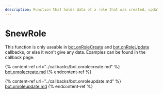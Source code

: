 ```yaml
---
description: Function that holds data of a role that was created, updated, or deleted.
---
```


# $newRole

This function is only useable in [bot.onRoleCreate](../callbacks/bot.onrolecreate.md) and [bot.onRoleUpdate](../callbacks/bot.onroleupdate.md) callbacks, or else it won't give any data. Examples can be found in the callback page.

{% content-ref url="../callbacks/bot.onrolecreate.md" %}
[bot.onrolecreate.md](../callbacks/bot.onrolecreate.md)
{% endcontent-ref %}

{% content-ref url="../callbacks/bot.onroleupdate.md" %}
[bot.onroleupdate.md](../callbacks/bot.onroleupdate.md)
{% endcontent-ref %}

